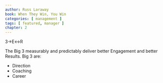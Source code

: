```yaml
---
author: Russ Laraway
book: When They Win, You Win
categories: [ management ]
tags: [ featured, manager ]
chapter: 2
---
```

3→E↔R

The Big 3 measurably and predictably deliver better Engagement and better Results. 
Big 3 are:
  - Direction
  - Coaching
  - Career